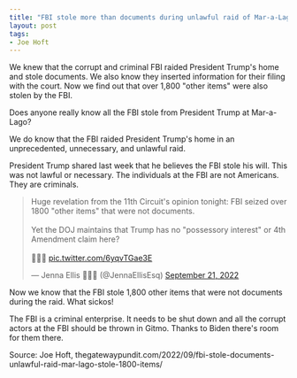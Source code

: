 ```yaml
---
title: "FBI stole more than documents during unlawful raid of Mar-a-Lago --- stole 1,800 other items as well"
layout: post
tags:
- Joe Hoft
---
```


We knew that the corrupt and criminal FBI raided President Trump's home and stole documents. We also know they inserted information for their filing with the court. Now we find out that over 1,800 "other items" were also stolen by the FBI.

Does anyone really know all the FBI stole from President Trump at Mar-a-Lago?

We do know that the FBI raided President Trump's home in an unprecedented, unnecessary, and unlawful raid.

President Trump shared last week that he believes the FBI stole his will. This was not lawful or necessary. The individuals at the FBI are not Americans. They are criminals.

<blockquote class="twitter-tweet"><p lang="en" dir="ltr">Huge revelation from the 11th Circuit's opinion tonight: FBI seized over 1800 "other items" that were not documents.<br /><br />Yet the DOJ maintains that Trump has no "possessory interest" or 4th Amendment claim here?<br /><br />🤡🤡🤡 <a href="https://t.co/6yqvTGae3E">pic.twitter.com/6yqvTGae3E</a></p>&mdash; Jenna Ellis 🐊🇺🇸 (@JennaEllisEsq) <a href="https://twitter.com/JennaEllisEsq/status/1572736583950028802?ref_src=twsrc%5Etfw">September 21, 2022</a></blockquote> <script async src="https://platform.twitter.com/widgets.js" charset="utf-8"></script>

Now we know that the FBI stole 1,800 other items that were not documents during the raid. What sickos!

The FBI is a criminal enterprise. It needs to be shut down and all the corrupt actors at the FBI should be thrown in Gitmo. Thanks to Biden there's room for them there.

Source: Joe Hoft, thegatewaypundit.com/2022/09/fbi-stole-documents-unlawful-raid-mar-lago-stole-1800-items/
